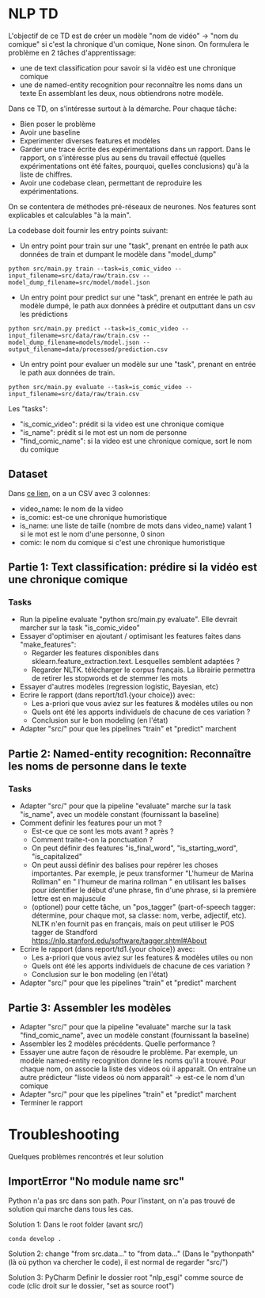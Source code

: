 # NLP TD

L'objectif de ce TD est de créer un modèle "nom de vidéo" -> "nom du comique" si c'est la chronique d'un comique, None sinon. On formulera le problème en 2 tâches d'apprentissage:
- une de text classification pour savoir si la vidéo est une chronique comique
- une de named-entity recognition pour reconnaître les noms dans un texte
En assemblant les deux, nous obtiendrons notre modèle.

Dans ce TD, on s'intéresse surtout à la démarche. Pour chaque tâche:
- Bien poser le problème
- Avoir une baseline
- Experimenter diverses features et modèles
- Garder une trace écrite des expérimentations dans un rapport. Dans le rapport, on s'intéresse plus au sens du travail effectué (quelles expérimentations ont été faites, pourquoi, quelles conclusions) qu'à la liste de chiffres.
- Avoir une codebase clean, permettant de reproduire les expérimentations.

On se contentera de méthodes pré-réseaux de neurones. Nos features sont explicables et calculables "à la main".

La codebase doit fournir les entry points suivant:
- Un entry point pour train sur une "task", prenant en entrée le path aux données de train et dumpant le modèle dans "model_dump" 
```
python src/main.py train --task=is_comic_video --input_filename=src/data/raw/train.csv --model_dump_filename=src/model/model.json
```
- Un entry point pour predict sur une "task", prenant en entrée le path au modèle dumpé, le path aux données à prédire et outputtant dans un csv les prédictions
```
python src/main.py predict --task=is_comic_video --input_filename=src/data/raw/train.csv --model_dump_filename=models/model.json --output_filename=data/processed/prediction.csv
```
- Un entry point pour evaluer un modèle sur une "task", prenant en entrée le path aux données de train.
```
python src/main.py evaluate --task=is_comic_video --input_filename=src/data/raw/train.csv
```

Les "tasks":
- "is_comic_video": prédit si la video est une chronique comique
- "is_name": prédit si le mot est un nom de personne
- "find_comic_name": si la video est une chronique comique, sort le nom du comique

## Dataset

Dans [ce lien](https://docs.google.com/spreadsheets/d/1x6MITsoffSq7Hs3mDIe1YLVvpvUdcsdUBnfWYgieH7A/edit?usp=sharing), on a un CSV avec 3 colonnes:
- video_name: le nom de la video
- is_comic: est-ce une chronique humoristique
- is_name: une liste de taille (nombre de mots dans video_name) valant 1 si le mot est le nom d'une personne, 0 sinon
- comic: le nom du comique si c'est une chronique humoristique

## Partie 1: Text classification: prédire si la vidéo est une chronique comique

### Tasks

- Run la pipeline evaluate "python src/main.py evaluate". Elle devrait marcher sur la task "is_comic_video"
- Essayer d'optimiser en ajoutant / optimisant les features faites dans "make_features":
    - Regarder les features disponibles dans sklearn.feature_extraction.text. Lesquelles semblent adaptées ?
    - Regarder NLTK. télécharger le corpus français. La librairie permettra de retirer les stopwords et de stemmer les mots
- Essayer d'autres modèles (regression logistic, Bayesian, etc)
- Ecrire le rapport (dans report/td1.{your choice}) avec:
   - Les a-priori que vous aviez sur les features & modèles utiles ou non
   - Quels ont été les apports individuels de chacune de ces variation ?
   - Conclusion sur le bon modeling (en l'état)
- Adapter "src/" pour que les pipelines "train" et "predict" marchent

## Partie 2: Named-entity recognition: Reconnaître les noms de personne dans le texte

### Tasks

- Adapter "src/" pour que la pipeline "evaluate" marche sur la task "is_name", avec un modèle constant (fournissant la baseline)
- Comment definir les features pour un mot ?
    - Est-ce que ce sont les mots avant ? après ?
    - Comment traite-t-on la ponctuation ?
    - On peut définir des features "is_final_word", "is_starting_word", "is_capitalized"
    - On peut aussi définir des balises pour repérer les choses importantes. Par exemple, je peux transformer "L'humeur de Marina Rollman" en "<START> <MAJ> l'humeur de <MAJ> marina <MAJ>rollman <END>" en utilisant les balises <START> pour identifier le début d'une phrase, <END> fin d'une phrase, <MAJ> si la première lettre est en majuscule
    - (optionel) pour cette tâche, un "pos_tagger" (part-of-speech tagger: détermine, pour chaque mot, sa classe: nom, verbe, adjectif, etc). NLTK n'en fournit pas en français, mais on peut utiliser le POS tagger de Standford https://nlp.stanford.edu/software/tagger.shtml#About
- Ecrire le rapport (dans report/td1.{your choice}) avec:
   - Les a-priori que vous aviez sur les features & modèles utiles ou non
   - Quels ont été les apports individuels de chacune de ces variation ?
   - Conclusion sur le bon modeling (en l'état)
- Adapter "src/" pour que les pipelines "train" et "predict" marchent

## Partie 3: Assembler les modèles

- Adapter "src/" pour que la pipeline "evaluate" marche sur la task "find_comic_name", avec un modèle constant (fournissant la baseline)
- Assembler les 2 modèles précédents. Quelle performance ?
- Essayer une autre façon de résoudre le problème. Par exemple, un modèle named-entity recognition donne les noms qu'il a trouvé. Pour chaque nom, on associe la liste des videos où il apparaît. On entraîne un autre prédicteur "liste videos où nom apparaît" -> est-ce le nom d'un comique
- Adapter "src/" pour que les pipelines "train" et "predict" marchent
- Terminer le rapport

# Troubleshooting

Quelques problèmes rencontrés et leur solution

## ImportError "No module name src"

Python n'a pas src dans son path.
Pour l'instant, on n'a pas trouvé de solution  qui marche dans tous les cas.

Solution 1:
Dans le root folder (avant src/)
```
conda develop .
```

Solution 2: change "from src.data..." to "from data..."
(Dans le "pythonpath" (là où python va chercher le code), il est normal de regarder "src/")

Solution 3: PyCharm
Definir le dossier root "nlp_esgi" comme source de code (clic droit sur le dossier, "set as source root")




